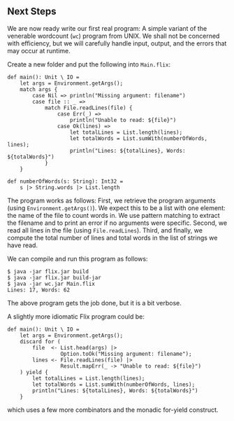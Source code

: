 ## Next Steps

We are now ready write our first real program: A simple variant of the venerable
wordcount (`wc`) program from UNIX. We shall not be concerned with efficiency,
but we will carefully handle input, output, and the errors that may occur at
runtime.

Create a new folder and put the following into `Main.flix`:

```flix
def main(): Unit \ IO = 
    let args = Environment.getArgs();
    match args {
        case Nil => println("Missing argument: filename")
        case file :: _ => 
            match File.readLines(file) {
                case Err(_) => 
                    println("Unable to read: ${file}")
                case Ok(lines) => 
                    let totalLines = List.length(lines);
                    let totalWords = List.sumWith(numberOfWords, lines);
                    println("Lines: ${totalLines}, Words: ${totalWords}")
            }
    }

def numberOfWords(s: String): Int32 = 
    s |> String.words |> List.length
```

The program works as follows: First, we retrieve the program arguments (using
`Environment.getArgs()`). We expect this to be a list with one element: the name
of the file to count words in. We use pattern matching to extract the filename
and to print an error if no arguments were specific. Second, we read all lines
in the file (using `File.readLines`). Third, and finally, we compute the total
number of lines and total words in the list of strings we have read. 

We can compile and run this program as follows:

```shell
$ java -jar flix.jar build    
$ java -jar flix.jar build-jar
$ java -jar wc.jar Main.flix  
Lines: 17, Words: 62
```

The above program gets the job done, but it is a bit verbose. 

A slightly more idiomatic Flix program could be:

```flix
def main(): Unit \ IO = 
    let args = Environment.getArgs();
    discard for (
        file  <- List.head(args) |> 
                 Option.toOk("Missing argument: filename");
        lines <- File.readLines(file) |> 
                 Result.mapErr(_ -> "Unable to read: ${file}")
    ) yield {
        let totalLines = List.length(lines);
        let totalWords = List.sumWith(numberOfWords, lines);
        println("Lines: ${totalLines}, Words: ${totalWords}")
    }
```

which uses a few more combinators and the monadic for-yield construct.